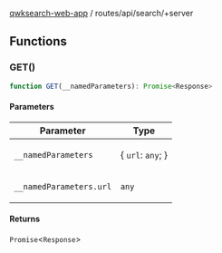 [qwksearch-web-app](../../../modules.md) / routes/api/search/+server

## Functions

### GET()

```ts
function GET(__namedParameters): Promise<Response>
```

#### Parameters

<table>
<thead>
<tr>
<th>Parameter</th>
<th>Type</th>
</tr>
</thead>
<tbody>
<tr>
<td>

`__namedParameters`

</td>
<td>

\{ `url`: `any`; \}

</td>
</tr>
<tr>
<td>

`__namedParameters.url`

</td>
<td>

`any`

</td>
</tr>
</tbody>
</table>

#### Returns

`Promise`&lt;`Response`&gt;
